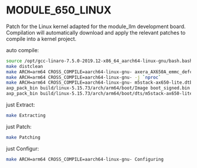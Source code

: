 # MODULE_650_LINUX
Patch for the Linux kernel adapted for the module_llm development board.  
Compilation will automatically download and apply the relevant patches to compile into a kernel project.  

auto compile:
```bash
source /opt/gcc-linaro-7.5.0-2019.12-x86_64_aarch64-linux-gnu/bash.bashrc
make distclean
make ARCH=arm64 CROSS_COMPILE=aarch64-linux-gnu- axera_AX650A_emmc_defconfig
make ARCH=arm64 CROSS_COMPILE=aarch64-linux-gnu- -j `nproc`
make ARCH=arm64 CROSS_COMPILE=aarch64-linux-gnu- m5stack-ax650-lite.dtb
axp_pack_bin build/linux-5.15.73/arch/arm64/boot/Image boot_signed.bin
axp_pack_bin build/linux-5.15.73/arch/arm64/boot/dts/m5stack-ax650-lite.dtb AX650C_emmc_arm64_k515_signed.dtb
```

just Extract:
```bash
make Extracting
```

just Patch:
```bash
make Patching
```

just Configur:
```bash
make ARCH=arm64 CROSS_COMPILE=aarch64-linux-gnu- Configuring
```